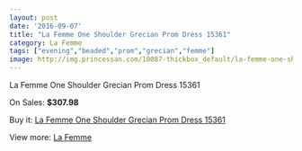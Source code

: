 ```yaml
---
layout: post
date: '2016-09-07'
title: "La Femme One Shoulder Grecian Prom Dress 15361"
category: La Femme
tags: ["evening","beaded","prom","grecian","femme"]
image: http://img.princessan.com/10087-thickbox_default/la-femme-one-shoulder-grecian-prom-dress-15361.jpg
---
```

La Femme One Shoulder Grecian Prom Dress 15361

On Sales: **$307.98**
<a href="https://www.princessan.com/en/la-femme/4365-la-femme-one-shoulder-grecian-prom-dress-15361.html"><amp-img layout="responsive" width="600" height="600" src="//img.princessan.com/10087-thickbox_default/la-femme-one-shoulder-grecian-prom-dress-15361.jpg" alt="La Femme One Shoulder Grecian Prom Dress 15361 0" /></a>

Buy it: [La Femme One Shoulder Grecian Prom Dress 15361](https://www.princessan.com/en/la-femme/4365-la-femme-one-shoulder-grecian-prom-dress-15361.html "La Femme One Shoulder Grecian Prom Dress 15361")

View more: [La Femme](https://www.princessan.com/en/28-la-femme "La Femme")